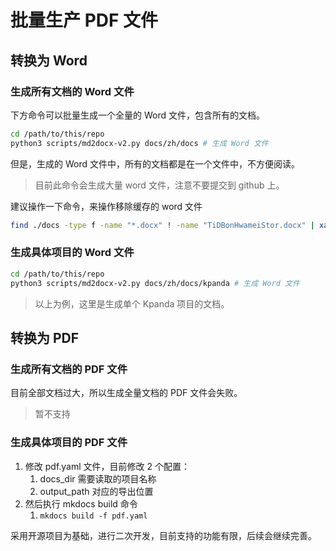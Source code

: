 # 批量生产 PDF 文件

## 转换为 Word

### 生成所有文档的 Word 文件

下方命令可以批量生成一个全量的 Word 文件，包含所有的文档。

```bash
cd /path/to/this/repo
python3 scripts/md2docx-v2.py docs/zh/docs # 生成 Word 文件
```

但是，生成的 Word 文件中，所有的文档都是在一个文件中，不方便阅读。

> 目前此命令会生成大量 word 文件，注意不要提交到 github 上。

建议操作一下命令，来操作移除缓存的 word 文件

```bash
find ./docs -type f -name "*.docx" ! -name "TiDBonHwameiStor.docx" | xargs rm -f
```

### 生成具体项目的 Word 文件

```bash
cd /path/to/this/repo
python3 scripts/md2docx-v2.py docs/zh/docs/kpanda # 生成 Word 文件
```

> 以上为例，这里是生成单个 Kpanda 项目的文档。

## 转换为 PDF

### 生成所有文档的 PDF 文件

目前全部文档过大，所以生成全量文档的 PDF 文件会失败。

> 暂不支持

### 生成具体项目的 PDF 文件

1. 修改 pdf.yaml 文件，目前修改 2 个配置：
   1. docs_dir 需要读取的项目名称
   2. output_path 对应的导出位置
2. 然后执行 mkdocs build 命令
   1. `mkdocs build -f pdf.yaml`

采用开源项目为基础，进行二次开发，目前支持的功能有限，后续会继续完善。
